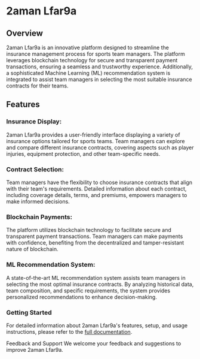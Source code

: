 # 2aman Lfar9a
## Overview
2aman Lfar9a is an innovative platform designed to streamline the insurance management process for sports team managers. The platform leverages blockchain technology for secure and transparent payment transactions, ensuring a seamless and trustworthy experience. Additionally, a sophisticated Machine Learning (ML) recommendation system is integrated to assist team managers in selecting the most suitable insurance contracts for their teams.

## Features
### Insurance Display:

2aman Lfar9a provides a user-friendly interface displaying a variety of insurance options tailored for sports teams.
Team managers can explore and compare different insurance contracts, covering aspects such as player injuries, equipment protection, and other team-specific needs.
### Contract Selection:

Team managers have the flexibility to choose insurance contracts that align with their team's requirements.
Detailed information about each contract, including coverage details, terms, and premiums, empowers managers to make informed decisions.
### Blockchain Payments:

The platform utilizes blockchain technology to facilitate secure and transparent payment transactions.
Team managers can make payments with confidence, benefiting from the decentralized and tamper-resistant nature of blockchain.
### ML Recommendation System:

A state-of-the-art ML recommendation system assists team managers in selecting the most optimal insurance contracts.
By analyzing historical data, team composition, and specific requirements, the system provides personalized recommendations to enhance decision-making.
### Getting Started
For detailed information about 2aman Lfar9a's features, setup, and usage instructions, please refer to the [full documentation](https://www.notion.so/sohaibmanah/SCRUM-5dad4303e81c4568a750c931f4cc3ff4).

Feedback and Support
We welcome your feedback and suggestions to improve 2aman Lfar9a.
